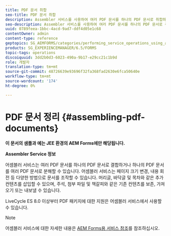 ```yaml
---
title: PDF 문서 취합
seo-title: PDF 문서 취합
description: Assembler 서비스를 사용하여 여러 PDF 문서를 하나의 PDF 문서로 취합하거나 하나의 PDF 문서를 여러 PDF 문서로 결합할 수 있습니다.
seo-description: Assembler 서비스를 사용하여 여러 PDF 문서를 하나의 PDF 문서로 취합하거나 하나의 PDF 문서를 여러 PDF 문서로 결합할 수 있습니다.
uuid: 0789feea-1bbc-4acd-9ad7-ddf4d05e1c68
contentOwner: admin
content-type: reference
geptopics: SG_AEMFORMS/categories/performing_service_operations_using_apis
products: SG_EXPERIENCEMANAGER/6.5/FORMS
topic-tags: operations
discoiquuid: 3dd2b0d3-6023-490a-9b17-e29cc21c1b9d
role: 개발자
translation-type: tm+mt
source-git-commit: 48726639e93696f32fa368fad2630e6fca50640e
workflow-type: tm+mt
source-wordcount: '174'
ht-degree: 0%

---
```



# PDF 문서 정리 {#assembling-pdf-documents}

**이 문서의 샘플과 예는 JEE 환경의 AEM Forms에만 해당됩니다.**

**Assembler Service 정보**

어셈블러 서비스는 여러 PDF 문서를 하나의 PDF 문서로 결합하거나 하나의 PDF 문서를 여러 PDF 문서로 분해할 수 있습니다. 어셈블러 서비스는 페이지 크기 변경, 내용 회전 등 다양한 방법으로 문서를 조작할 수 있습니다. 머리글, 바닥글 및 목차와 같은 추가 컨텐츠를 삽입할 수 있으며, 주석, 첨부 파일 및 책갈피와 같은 기존 컨텐츠를 보존, 가져오기 또는 내보낼 수 있습니다.

LiveCycle ES 8.0 이상부터 PDF 패키지에 대한 지원은 어셈블러 서비스에서 사용할 수 있습니다.

>[!NOTE]
>
>어셈블러 서비스에 대한 자세한 내용은 [AEM Forms용 서비스 참조](https://www.adobe.com/go/learn_aemforms_services_63)를 참조하십시오.

